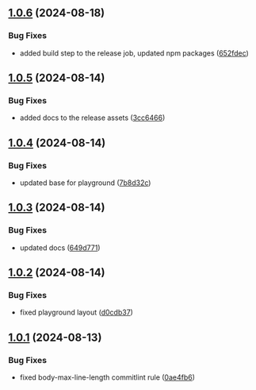 ## [1.0.6](https://github.com/kouts/excel-formula-utilities/compare/v1.0.5...v1.0.6) (2024-08-18)


### Bug Fixes

* added build step to the release job, updated npm packages ([652fdec](https://github.com/kouts/excel-formula-utilities/commit/652fdecdee20e2dc1db8dfab1dddfa50cc4c04d6))

## [1.0.5](https://github.com/kouts/excel-formula-utilities/compare/v1.0.4...v1.0.5) (2024-08-14)


### Bug Fixes

* added docs to the release assets ([3cc6466](https://github.com/kouts/excel-formula-utilities/commit/3cc646660c05cdaa5581590ff0d7668fa4724cf3))

## [1.0.4](https://github.com/kouts/excel-formula-utilities/compare/v1.0.3...v1.0.4) (2024-08-14)


### Bug Fixes

* updated base for playground ([7b8d32c](https://github.com/kouts/excel-formula-utilities/commit/7b8d32cbcb8de366f3f271ec44ecd9cfd7ea3976))

## [1.0.3](https://github.com/kouts/excel-formula-utilities/compare/v1.0.2...v1.0.3) (2024-08-14)


### Bug Fixes

* updated docs ([649d771](https://github.com/kouts/excel-formula-utilities/commit/649d771936574ef3c9f6795aea1fd3b41980729c))

## [1.0.2](https://github.com/kouts/excel-formula-utilities/compare/v1.0.1...v1.0.2) (2024-08-14)


### Bug Fixes

* fixed playground layout ([d0cdb37](https://github.com/kouts/excel-formula-utilities/commit/d0cdb373c867eb6c2943962ec7ec423e17a42b1c))

## [1.0.1](https://github.com/kouts/excel-formula-utilities/compare/v1.0.0...v1.0.1) (2024-08-13)


### Bug Fixes

* fixed body-max-line-length commitlint rule ([0ae4fb6](https://github.com/kouts/excel-formula-utilities/commit/0ae4fb61adca1b714c1c9d4c026dd9b7d97869be))
